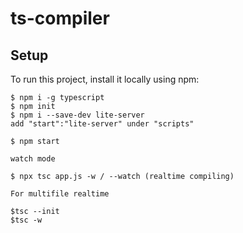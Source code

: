 # ts-compiler



## Setup
To run this project, install it locally using npm:

```
$ npm i -g typescript
$ npm init
$ npm i --save-dev lite-server
add "start":"lite-server" under "scripts"

$ npm start

watch mode 

$ npx tsc app.js -w / --watch (realtime compiling)

For multifile realtime 

$tsc --init
$tsc -w
```
